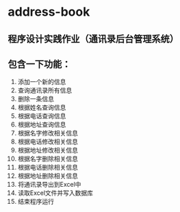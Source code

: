 # address-book

## 程序设计实践作业（通讯录后台管理系统）

## 包含一下功能：

1. 添加一个新的信息
2. 查询通讯录所有信息
3. 删除一条信息
4. 根据姓名查询信息
5. 根据电话查询信息
6. 根据地址查询信息
7. 根据名字修改相关信息
8. 根据电话修改相关信息
9. 根据地址修改相关信息
10. 根据名字删除相关信息
11. 根据电话删除相关信息
12. 根据地址删除相关信息
13. 将通讯录导出到Excel中
14. 读取Excel文件并写入数据库
15. 结束程序运行
